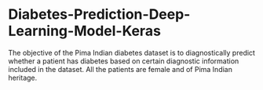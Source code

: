 # Diabetes-Prediction-Deep-Learning-Model-Keras
The objective of the Pima Indian diabetes dataset is to diagnostically predict whether a patient has diabetes based on certain diagnostic information included in the dataset. All the patients are female and of Pima Indian heritage. 
